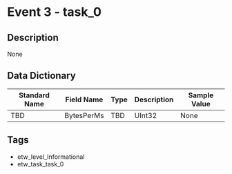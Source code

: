 # Event 3 - task_0

## Description
None

## Data Dictionary
|Standard Name|Field Name|Type|Description|Sample Value|
|---|---|---|---|---|
|TBD|BytesPerMs|TBD|UInt32|None|None|

## Tags
* etw_level_Informational
* etw_task_task_0